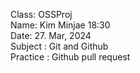 Class: OSSProj  
Name: Kim Minjae  18:30  
Date: 27. Mar, 2024  
Subject : Git and Github  
Practice : Github pull request  
